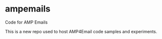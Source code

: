 # ampemails
Code for AMP Emails

This is a new repo used to host AMP4Email code samples and experiments.

